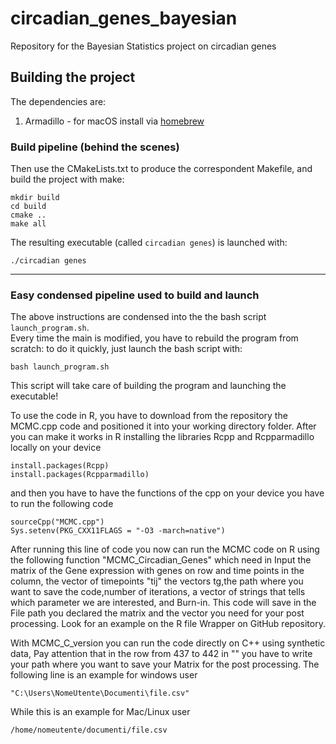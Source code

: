 # circadian_genes_bayesian
Repository for the Bayesian Statistics project on circadian genes

## Building the project
The dependencies are: 
1. Armadillo - for macOS install via [homebrew](https://formulae.brew.sh/formula/armadillo)

### Build pipeline (behind the scenes)
Then use the CMakeLists.txt to produce the correspondent Makefile, and build the project with make:
```
mkdir build
cd build 
cmake ..
make all
```
The resulting executable (called `circadian genes`) is launched with:
```
./circadian genes
```
---
### Easy condensed pipeline used to build and launch
The above instructions are condensed into the the bash script `launch_program.sh`.  
Every time the main is modified, you have to rebuild the program from scratch: to do it quickly, just launch the bash script with:
```
bash launch_program.sh
```
This script will take care of building the program and launching the executable! 

To use the code in R, you have to download from the repository the MCMC.cpp code and positioned it into your working directory folder. After you can make it works in R  installing the libraries Rcpp and Rcpparmadillo locally on your device
```
install.packages(Rcpp)
install.packages(Rcpparmadillo)
```
and then you have to have the functions of the cpp on your device you have to run the following code 
```
sourceCpp("MCMC.cpp")
Sys.setenv(PKG_CXX11FLAGS = "-O3 -march=native")
```
After running this line of code you now can run the MCMC code on R using the following function "MCMC_Circadian_Genes" which need in Input the matrix of the Gene expression with genes on row and time points in the column, the vector of timepoints "tij" the vectors tg,the path where you want to save the code,number of iterations, a vector of strings that tells which parameter we are interested, and Burn-in. This code will save in the File path you declared the matrix and the vector you need for your post processing. Look for an example on the R file Wrapper on GitHub repository.

With MCMC_C_version you can run the code directly on C++ using synthetic data, Pay attention that in the row from 437 to 442 in "" you have to write your path where you want to save your Matrix for the post processing. The following line is an example for windows user
```
"C:\Users\NomeUtente\Documenti\file.csv"
```
While this is an example for Mac/Linux user
```
/home/nomeutente/documenti/file.csv
```
